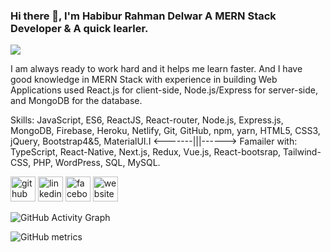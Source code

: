 ### Hi there 👋, I'm Habibur Rahman Delwar A MERN Stack Developer & A quick learler.
![](https://i.ibb.co/725ZCgv/fancy-cover.jpg)

I am always ready to work hard and it helps me learn faster. And I have good knowledge in MERN Stack with experience in building Web Applications used React.js for client-side, Node.js/Express for server-side, and MongoDB for the database.

Skills: JavaScript, ES6, ReactJS, React-router, Node.js, Express.js, MongoDB, Firebase, Heroku, Netlify, Git, GitHub, npm, yarn, HTML5, CSS3, jQuery, Bootstrap4&5, MaterialUI.I <-------|||------> Famailer with:  TypeScript, React-Native, Next.js, Redux, Vue.js, React-bootsrap, Tailwind-CSS, PHP, WordPress, SQL, MySQL.



[<img src='https://cdn.jsdelivr.net/npm/simple-icons@3.0.1/icons/github.svg' alt='github' height='40'>](https://github.com/HrDelwar)  [<img src='https://cdn.jsdelivr.net/npm/simple-icons@3.0.1/icons/linkedin.svg' alt='linkedin' height='40'>](https://www.linkedin.com/in/HrDelwar/)  [<img src='https://cdn.jsdelivr.net/npm/simple-icons@3.0.1/icons/facebook.svg' alt='facebook' height='40'>](https://www.facebook.com/HrDelwar)  [<img src='https://cdn.jsdelivr.net/npm/simple-icons@3.0.1/icons/icloud.svg' alt='website' height='40'>](https://hrdelwar.netlify.app)  

![GitHub Activity Graph](https://activity-graph.herokuapp.com/graph?username=HrDelwar)  

![GitHub metrics](https://metrics.lecoq.io/HrDelwar)  


